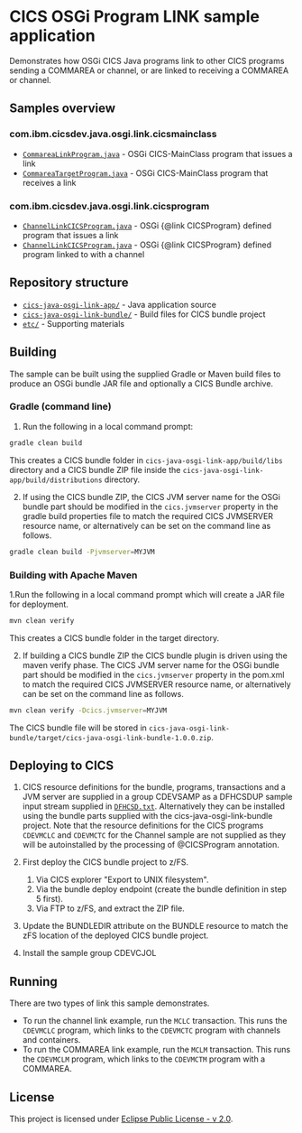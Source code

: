 # CICS OSGi Program LINK sample application

Demonstrates how OSGi CICS Java programs link to other CICS programs sending a COMMAREA or channel, or are linked to receiving a COMMAREA or channel.



## Samples overview
### com.ibm.cicsdev.java.osgi.link.cicsmainclass
* [`CommareaLinkProgram.java`](cics-java-osgi-link-app\src\main\java\com\ibm\cicsdev\java\osgi\link\cicsmainclass\CommareaLinkProgram.java) - OSGi CICS-MainClass program that issues a link
* [`CommareaTargetProgram.java`](cics-java-osgi-link-app\src\main\java\com\ibm\cicsdev\java\osgi\link\cicsmainclass\CommareaTargetProgram.java) - OSGi CICS-MainClass program that receives a link

### com.ibm.cicsdev.java.osgi.link.cicsprogram
* [`ChannelLinkCICSProgram.java`](cics-java-osgi-link-app\src\main\java\com\ibm\cicsdev\java\osgi\link\cicsprogram\ChannelLinkCICSProgram.java) - OSGi {@link CICSProgram} defined program that issues a link
* [`ChannelLinkCICSProgram.java`](cics-java-osgi-link-app\src\main\java\com\ibm\cicsdev\java\osgi\link\cicsprogram\ChannelLinkCICSProgram.java) - OSGi {@link CICSProgram} defined program linked to with a channel


## Repository structure
* [`cics-java-osgi-link-app/`](cics-java-osgi-link-app) - Java application source
* [`cics-java-osgi-link-bundle/`](cics-java-osgi-link-bundle/) - Build files for CICS bundle project
* [`etc/`](etc) - Supporting materials 


## Building
The sample can be built using the supplied Gradle or Maven build files to produce an OSGi bundle JAR file and optionally a CICS Bundle archive.

### Gradle (command line)

1. Run the following in a local command prompt:

```sh
gradle clean build
```

This creates a CICS bundle folder in `cics-java-osgi-link-app/build/libs` directory and a CICS bundle ZIP file inside the `cics-java-osgi-link-app/build/distributions` directory.

2. If using the CICS bundle ZIP, the CICS JVM server name for the OSGi bundle part should be modified in the `cics.jvmserver` property in the gradle build properties file to match the required CICS JVMSERVER resource name, or alternatively can be set on the command line as follows.

```sh
gradle clean build -Pjvmserver=MYJVM
```

### Building with Apache Maven
1.Run the following in a local command prompt which will create a JAR file for deployment.

```sh
mvn clean verify
```

This creates a CICS bundle folder in the target directory.

2. If building a CICS bundle ZIP the CICS bundle plugin is driven using the maven verify phase. The CICS JVM server name for the OSGi bundle part should be modified in the `cics.jvmserver` property in the pom.xml to match the required CICS JVMSERVER resource name, or alternatively can be set on the command line as follows.

```sh
mvn clean verify -Dcics.jvmserver=MYJVM
```

The CICS bundle file will be stored in `cics-java-osgi-link-bundle/target/cics-java-osgi-link-bundle-1.0.0.zip`.

## Deploying to CICS

1. CICS resource definitions for the bundle, programs, transactions and a JVM server are supplied in a group CDEVSAMP as a DFHCSDUP sample input stream supplied in [`DFHCSD.txt`](etc/DFHCSD.txt). Alternatively they can be installed using the bundle parts supplied with the cics-java-osgi-link-bundle project.
Note that the resource definitions for the CICS programs `CDEVMCLC` and `CDEVMCTC` for the Channel sample are not supplied as they will be autoinstalled by the processing of @CICSProgram annotation.

1. First deploy the CICS bundle project to z/FS.
   1. Via CICS explorer "Export to UNIX filesystem".
   2. Via the bundle deploy endpoint (create the bundle definition in step 5 first).
   3. Via FTP to z/FS, and extract the ZIP file.

1. Update the BUNDLEDIR attribute on the BUNDLE resource to match the zFS location of the deployed CICS bundle project. 

1. Install the sample group CDEVCJOL 


## Running
There are two types of link this sample demonstrates.
* To run the channel link example, run the `MCLC` transaction. This runs the `CDEVMCLC` program, which links to the `CDEVMCTC` program with channels and containers.
* To run the COMMAREA link example, run the `MCLM` transaction. This runs the `CDEVMCLM` program, which links to the `CDEVMCTM` program with a COMMAREA.

## License
This project is licensed under [Eclipse Public License - v 2.0](LICENSE).
